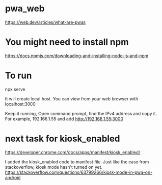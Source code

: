 # pwa_web
https://web.dev/articles/what-are-pwas 

# You might need to install npm
https://docs.npmjs.com/downloading-and-installing-node-js-and-npm 

# To run
npx serve

It will create local host. You can view from your web browser with localhost:3000

Keep it running, 
Open command prompt, find the IPv4 address and copy it. 
For example, 
192.168.1.55 and add http://192.168.1.55:3000 

# next task for kiosk_enabled
https://developer.chrome.com/docs/apps/manifest/kiosk_enabled/ 

I added the kiosk_enabled code to manifest file. Just like the case from stackoverflow, kiosk mode hasn't turned on yet. 
https://stackoverflow.com/questions/63799266/kiosk-mode-in-pwa-on-android
